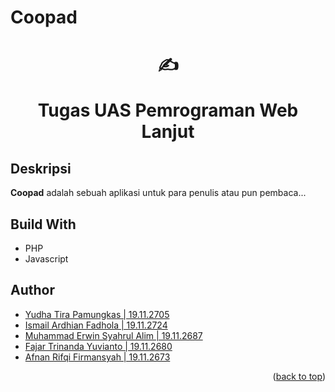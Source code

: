 # Coopad

<div align="center">
  <h1>

  ✍️

  Tugas UAS Pemrograman Web Lanjut

  </h1>
</div>

<!-- PROJECT SHIELDS -->

## Deskripsi
<p><b>Coopad</b> adalah sebuah aplikasi untuk para penulis atau pun pembaca...</p>

## Build With

* PHP
* Javascript

## Author
- [Yudha Tira Pamungkas | 19.11.2705](https://github.com/yudhatira21)
- [Ismail Ardhian Fadhola | 19.11.2724](https://github.com/ismailardhian)
- [Muhammad Erwin Syahrul Alim | 19.11.2687](https://github.com/muhem)
- [Fajar Trinanda Yuvianto | 19.11.2680](https://github.com/fajare27)
- [Afnan Rifqi Firmansyah | 19.11.2673](https://github.com/afnan898)  

<p align="right">(<a href="#top">back to top</a>)</p>
